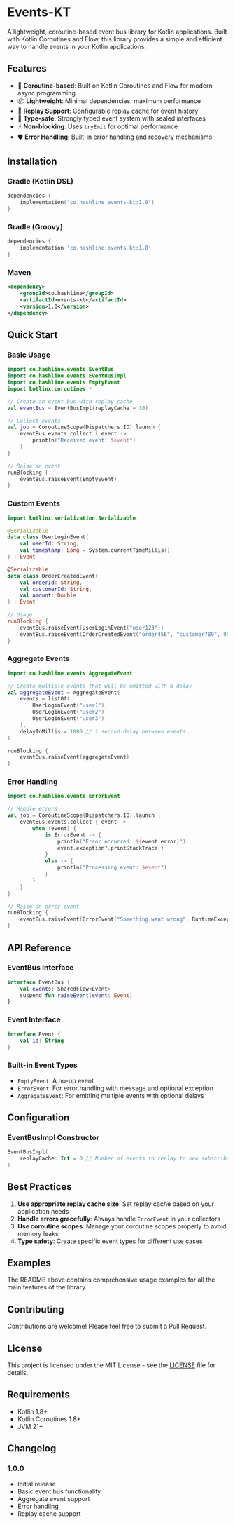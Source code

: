 # Events-KT

A lightweight, coroutine-based event bus library for Kotlin applications. Built with Kotlin Coroutines and Flow, this library provides a simple and efficient way to handle events in your Kotlin applications.

## Features

- 🚀 **Coroutine-based**: Built on Kotlin Coroutines and Flow for modern async programming
- 📦 **Lightweight**: Minimal dependencies, maximum performance
- 🔄 **Replay Support**: Configurable replay cache for event history
- 🎯 **Type-safe**: Strongly typed event system with sealed interfaces
- ⚡ **Non-blocking**: Uses `tryEmit` for optimal performance
- 🛡️ **Error Handling**: Built-in error handling and recovery mechanisms

## Installation

### Gradle (Kotlin DSL)

```kotlin
dependencies {
    implementation("co.hashline:events-kt:1.0")
}
```

### Gradle (Groovy)

```groovy
dependencies {
    implementation 'co.hashline:events-kt:1.0'
}
```

### Maven

```xml
<dependency>
    <groupId>co.hashline</groupId>
    <artifactId>events-kt</artifactId>
    <version>1.0</version>
</dependency>
```

## Quick Start

### Basic Usage

```kotlin
import co.hashline.events.EventBus
import co.hashline.events.EventBusImpl
import co.hashline.events.EmptyEvent
import kotlinx.coroutines.*

// Create an event bus with replay cache
val eventBus = EventBusImpl(replayCache = 10)

// Collect events
val job = CoroutineScope(Dispatchers.IO).launch {
    eventBus.events.collect { event ->
        println("Received event: $event")
    }
}

// Raise an event
runBlocking {
    eventBus.raiseEvent(EmptyEvent)
}
```

### Custom Events

```kotlin
import kotlinx.serialization.Serializable

@Serializable
data class UserLoginEvent(
    val userId: String,
    val timestamp: Long = System.currentTimeMillis()
) : Event

@Serializable
data class OrderCreatedEvent(
    val orderId: String,
    val customerId: String,
    val amount: Double
) : Event

// Usage
runBlocking {
    eventBus.raiseEvent(UserLoginEvent("user123"))
    eventBus.raiseEvent(OrderCreatedEvent("order456", "customer789", 99.99))
}
```

### Aggregate Events

```kotlin
import co.hashline.events.AggregateEvent

// Create multiple events that will be emitted with a delay
val aggregateEvent = AggregateEvent(
    events = listOf(
        UserLoginEvent("user1"),
        UserLoginEvent("user2"),
        UserLoginEvent("user3")
    ),
    delayInMillis = 1000 // 1 second delay between events
)

runBlocking {
    eventBus.raiseEvent(aggregateEvent)
}
```

### Error Handling

```kotlin
import co.hashline.events.ErrorEvent

// Handle errors
val job = CoroutineScope(Dispatchers.IO).launch {
    eventBus.events.collect { event ->
        when (event) {
            is ErrorEvent -> {
                println("Error occurred: ${event.error}")
                event.exception?.printStackTrace()
            }
            else -> {
                println("Processing event: $event")
            }
        }
    }
}

// Raise an error event
runBlocking {
    eventBus.raiseEvent(ErrorEvent("Something went wrong", RuntimeException("Test error")))
}
```

## API Reference

### EventBus Interface

```kotlin
interface EventBus {
    val events: SharedFlow<Event>
    suspend fun raiseEvent(event: Event)
}
```

### Event Interface

```kotlin
interface Event {
    val id: String
}
```

### Built-in Event Types

- `EmptyEvent`: A no-op event
- `ErrorEvent`: For error handling with message and optional exception
- `AggregateEvent`: For emitting multiple events with optional delays

## Configuration

### EventBusImpl Constructor

```kotlin
EventBusImpl(
    replayCache: Int = 0 // Number of events to replay to new subscribers
)
```

## Best Practices

1. **Use appropriate replay cache size**: Set replay cache based on your application needs
2. **Handle errors gracefully**: Always handle `ErrorEvent` in your collectors
3. **Use coroutine scopes**: Manage your coroutine scopes properly to avoid memory leaks
4. **Type safety**: Create specific event types for different use cases

## Examples

The README above contains comprehensive usage examples for all the main features of the library.

## Contributing

Contributions are welcome! Please feel free to submit a Pull Request.

## License

This project is licensed under the MIT License - see the [LICENSE](LICENSE) file for details.

## Requirements

- Kotlin 1.8+
- Kotlin Coroutines 1.8+
- JVM 21+

## Changelog

### 1.0.0
- Initial release
- Basic event bus functionality
- Aggregate event support
- Error handling
- Replay cache support
